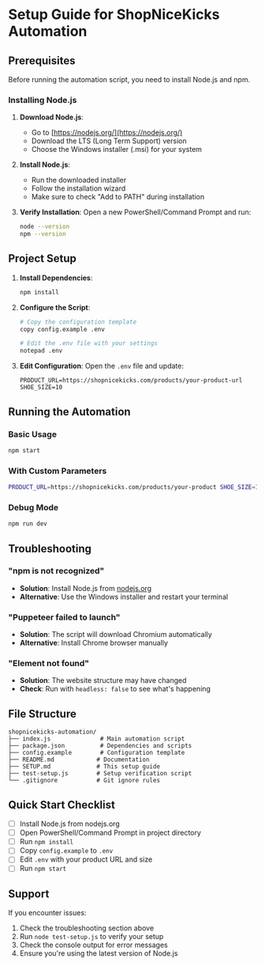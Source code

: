 # Setup Guide for ShopNiceKicks Automation

## Prerequisites

Before running the automation script, you need to install Node.js and npm.

### Installing Node.js

1. **Download Node.js**:
   - Go to [https://nodejs.org/](https://nodejs.org/)
   - Download the LTS (Long Term Support) version
   - Choose the Windows installer (.msi) for your system

2. **Install Node.js**:
   - Run the downloaded installer
   - Follow the installation wizard
   - Make sure to check "Add to PATH" during installation

3. **Verify Installation**:
   Open a new PowerShell/Command Prompt and run:
   ```bash
   node --version
   npm --version
   ```

## Project Setup

1. **Install Dependencies**:
   ```bash
   npm install
   ```

2. **Configure the Script**:
   ```bash
   # Copy the configuration template
   copy config.example .env
   
   # Edit the .env file with your settings
   notepad .env
   ```

3. **Edit Configuration**:
   Open the `.env` file and update:
   ```env
   PRODUCT_URL=https://shopnicekicks.com/products/your-product-url
   SHOE_SIZE=10
   ```

## Running the Automation

### Basic Usage
```bash
npm start
```

### With Custom Parameters
```bash
PRODUCT_URL=https://shopnicekicks.com/products/your-product SHOE_SIZE=11 npm start
```

### Debug Mode
```bash
npm run dev
```

## Troubleshooting

### "npm is not recognized"
- **Solution**: Install Node.js from [nodejs.org](https://nodejs.org/)
- **Alternative**: Use the Windows installer and restart your terminal

### "Puppeteer failed to launch"
- **Solution**: The script will download Chromium automatically
- **Alternative**: Install Chrome browser manually

### "Element not found"
- **Solution**: The website structure may have changed
- **Check**: Run with `headless: false` to see what's happening

## File Structure

```
shopnicekicks-automation/
├── index.js              # Main automation script
├── package.json          # Dependencies and scripts
├── config.example        # Configuration template
├── README.md            # Documentation
├── SETUP.md             # This setup guide
├── test-setup.js        # Setup verification script
└── .gitignore           # Git ignore rules
```

## Quick Start Checklist

- [ ] Install Node.js from nodejs.org
- [ ] Open PowerShell/Command Prompt in project directory
- [ ] Run `npm install`
- [ ] Copy `config.example` to `.env`
- [ ] Edit `.env` with your product URL and size
- [ ] Run `npm start`

## Support

If you encounter issues:
1. Check the troubleshooting section above
2. Run `node test-setup.js` to verify your setup
3. Check the console output for error messages
4. Ensure you're using the latest version of Node.js 
